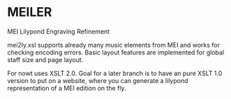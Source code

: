 # MEILER
MEI Lilypond Engraving Refinement

mei2ly.xsl supports already many music elements from MEI and works for checking encoding errors.
Basic layout features are implemented for global staff size and page layout.

For nowt uses XSLT 2.0. Goal for a later branch is to have an pure XSLT 1.0 version to put on a website, where you can generate a lilypond representation of a MEI edition on the fly.
